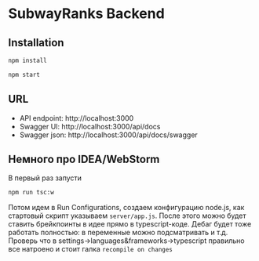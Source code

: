 # SubwayRanks Backend
## Installation

```bash
npm install

npm start
```

## URL

* API endpoint: http://localhost:3000
* Swagger UI: http://localhost:3000/api/docs
* Swagger json: http://localhost:3000/api/docs/swagger

## Немного про IDEA/WebStorm
В первый раз запусти
```bash
npm run tsc:w
```
Потом идем в Run Configurations, создаем конфигурацию node.js, как стартовый скрипт указываем `server/app.js`.
После этого можно будет ставить брейкпоинты в идее прямо в typescript-коде.
Дебаг будет тоже работать полностью: в переменные можно подсматривать и т.д.
Проверь что в settings->languages&frameworks->typescript правильно все натроено и стоит галка `recompile on changes` 
